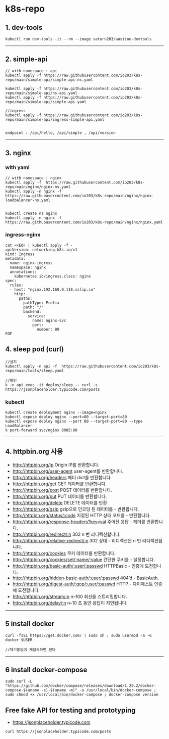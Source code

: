 
# k8s-repo


## 1. dev-tools
```
kubectl run dev-tools -it --rm --image saturn203/austine-devtools

```
---
## 2. simple-api
```
// with namespace : api
kubectl apply -f https://raw.githubusercontent.com/io203/k8s-repo/main/simple-api/simple-api-ns.yaml

kubectl apply -f https://raw.githubusercontent.com/io203/k8s-repo/main/simple-api/ns-api.yaml
kubectl apply -f https://raw.githubusercontent.com/io203/k8s-repo/main/simple-api/simple-api.yaml

//ingress 
kubectl apply -f https://raw.githubusercontent.com/io203/k8s-repo/main/simple-api/ingress-simple-api.yaml


endpoint : /api/hello, /api/simple , /api/version
```

---
## 3. nginx
### with yaml
```
// with namespace : nginx
kubectl apply -f  https://raw.githubusercontent.com/io203/k8s-repo/main/nginx/nginx-ns.yaml
kubectl apply -n nginx -f  https://raw.githubusercontent.com/io203/k8s-repo/main/nginx/nginx-loadbalancer-ns.yaml


kubectl create ns nginx
kubectl apply -n nginx -f  https://raw.githubusercontent.com/io203/k8s-repo/main/nginx/nginx.yaml

```
### ingress-nginx
```
cat <<EOF | kubectl apply -f - 
apiVersion: networking.k8s.io/v1
kind: Ingress
metadata:
  name: nginx-ingress
  namespace: nginx
  annotations:
    kubernetes.io/ingress.class: nginx
spec:
  rules:
  - host: "nginx.192.168.0.118.sslip.io"
    http:
      paths:
      - pathType: Prefix
        path: "/"
        backend:
          service: 
            name: nginx-svc
            port: 
              number: 80
EOF
```

## 4. sleep pod (curl)
```
//설치 
kubectl apply -n api -f  https://raw.githubusercontent.com/io203/k8s-repo/main/tools/sleep.yaml

//확인
k -n api exec -it deploy/sleep -- curl -s https://jsonplaceholder.typicode.com/posts

```

### kubectl 
```
kubectl create deployment nginx --image=nginx 
kubectl expose deploy nginx --port=80 --target-port=80 
kubectl expose deploy nginx --port 80 --target-port=80 --type LoadBalancer 
k port-forward svc/nginx 8085:80 

```
---
## 4. httpbin.org 사용
- http://httpbin.org/ip Origin IP를 반환합니다.
- http://httpbin.org/user-agent user-agent를 반환합니다.
- http://httpbin.org/headers 헤더 dict를 반환합니다.
- http://httpbin.org/get GET 데이터를 반환합니다.
- http://httpbin.org/post POST 데이터를 반환합니다.
- http://httpbin.org/put PUT 데이터를 반환합니다.
- http://httpbin.org/delete DELETE 데이터를 반환
- http://httpbin.org/gzip gzip으로 인코딩 된 데이터를 - 반환합니다.
- http://httpbin.org/status/:code 지정된 HTTP 상태 코드를 - 반환합니다.
- http://httpbin.org/response-headers?key=val 주어진 응답 - 헤더를 반환합니다.
- http://httpbin.org/redirect/:n 302 n 번 리디렉션합니다.
- http://httpbin.org/relative-redirect/:n 302 상대 - 리디렉션은 n 번 리디렉션됩니다.
- http://httpbin.org/cookies 쿠키 데이터를 반환합니다.
- http://httpbin.org/cookies/set/:name/:value 간단한 쿠키를 - 설정합니다.
- http://httpbin.org/basic-auth/:user/:passwd HTTPBasic - 인증에 도전합니다.
- http://httpbin.org/hidden-basic-auth/:user/:passwd 404’d - BasicAuth.
- http://httpbin.org/digest-auth/:qop/:user/:passwd HTTP - 다이제스트 인증에 도전합니다.
- http://httpbin.org/stream/:n n–100 회선을 스트리밍합니다.
- http://httpbin.org/delay/:n n–10 초 동안 응답이 지연됩니다.

---
## 5 install docker 
```
curl -fsSL https://get.docker.com/ | sudo sh ; sudo usermod -a -G docker $USER

//재기동없이 재접속하면 된다
```
---
## 6 install docker-compose 
```
sudo curl -L "https://github.com/docker/compose/releases/download/1.29.2/docker-compose-$(uname -s)-$(uname -m)" -o /usr/local/bin/docker-compose ; sudo chmod +x /usr/local/bin/docker-compose ; docker-compose version

```

## Free fake API for testing and prototyping
- https://jsonplaceholder.typicode.com
```
curl https://jsonplaceholder.typicode.com/posts
```
